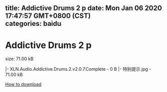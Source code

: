 
title: Addictive Drums 2 p
date: Mon Jan 06 2020 17:47:57 GMT+0800 (CST)    
categories: baidu
---

# Addictive Drums 2 p
size: 71.00 kB
 
 
|- XLN.Audio.Addictive.Drums.2.v2.0.7.Complete - 0 B
|- 特别提示.jpg - 71.00 kB

[How to download](https://bpcam.bemobtrk.com/go/2ceec3aa-1ca2-46d6-b9ff-aaa5c184517c?jno=4404)